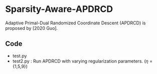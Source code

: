 # Sparsity-Aware-APDRCD

Adaptive Primal-Dual Randomized Coordinate Descent (APDRCD) is proposed by [2020 Guo].

## Code
* test.py
* test2.py : Run APDRCD with varying regularization parameters. ($\eta$ = \{1,5,9\})
